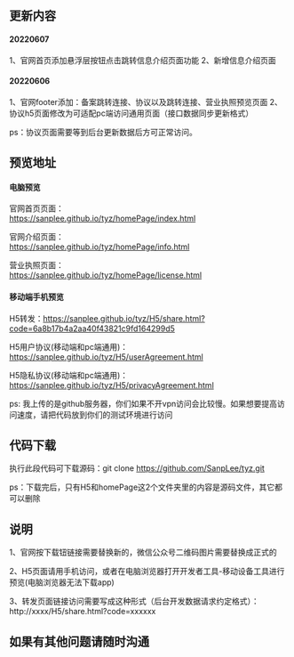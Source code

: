 ## 更新内容
#### 20220607 

1、官网首页添加悬浮层按钮点击跳转信息介绍页面功能
2、新增信息介绍页面
 
#### 20220606 

1、官网footer添加：备案跳转连接、协议以及跳转连接、营业执照预览页面
2、协议h5页面修改为可适配pc端访问通用页面（接口数据同步更新格式）

ps：协议页面需要等到后台更新数据后方可正常访问。

## 预览地址

#### 电脑预览  
官网首页页面：  
https://sanplee.github.io/tyz/homePage/index.html 

官网介绍页面：  
https://sanplee.github.io/tyz/homePage/info.html  

营业执照页面：  
https://sanplee.github.io/tyz/homePage/license.html

#### 移动端手机预览  
H5转发：https://sanplee.github.io/tyz/H5/share.html?code=6a8b17b4a2aa40f43821c9fd164299d5  

H5用户协议(移动端和pc端通用)：https://sanplee.github.io/tyz/H5/userAgreement.html  

H5隐私协议(移动端和pc端通用)：https://sanplee.github.io/tyz/H5/privacyAgreement.html 

ps: 我上传的是github服务器，你们如果不开vpn访问会比较慢。如果想要提高访问速度，请把代码放到你们的测试环境进行访问

## 代码下载  
执行此段代码可下载源码：git clone https://github.com/SanpLee/tyz.git

ps：下载完后，只有H5和homePage这2个文件夹里的内容是源码文件，其它都可以删除

## 说明

1、官网按下载钮链接需要替换新的，微信公众号二维码图片需要替换成正式的

2、H5页面请用手机访问，或者在电脑浏览器打开开发者工具-移动设备工具进行预览(电脑浏览器无法下载app)

3、转发页面链接访问需要写成这种形式（后台开发数据请求约定格式）：http://xxxx/H5/share.html?code=xxxxxx

## 如果有其他问题请随时沟通
